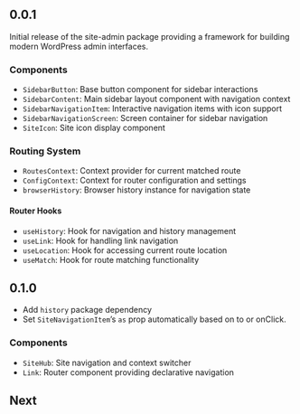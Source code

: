 ## 0.0.1

Initial release of the site-admin package providing a framework for building modern WordPress admin interfaces.

### Components

- `SidebarButton`: Base button component for sidebar interactions
- `SidebarContent`: Main sidebar layout component with navigation context
- `SidebarNavigationItem`: Interactive navigation items with icon support
- `SidebarNavigationScreen`: Screen container for sidebar navigation
- `SiteIcon`: Site icon display component

### Routing System

- `RoutesContext`: Context provider for current matched route
- `ConfigContext`: Context for router configuration and settings
- `browserHistory`: Browser history instance for navigation state

#### Router Hooks

- `useHistory`: Hook for navigation and history management
- `useLink`: Hook for handling link navigation
- `useLocation`: Hook for accessing current route location
- `useMatch`: Hook for route matching functionality

## 0.1.0

- Add `history` package dependency
- Set `SiteNavigationItem`’s `as` prop automatically based on to or onClick.

### Components
- `SiteHub`: Site navigation and context switcher
- `Link`: Router component providing declarative navigation

## Next
